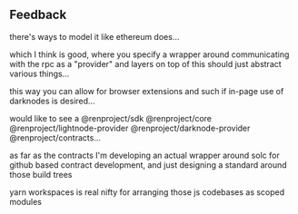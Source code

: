 ## Feedback

there's ways to model it like ethereum does...

which I think is good, where you specify a wrapper around communicating with the rpc as a "provider" and layers on top of this should just abstract various things...

this way you can allow for browser extensions and such if in-page use of darknodes is desired...

would like to see a @renproject/sdk @renproject/core @renproject/lightnode-provider @renproject/darknode-provider @renproject/contracts...

as far as the contracts I'm developing an actual wrapper around solc for github based contract development, and just designing a standard around those build trees

yarn workspaces is real nifty for arranging those js codebases as scoped modules